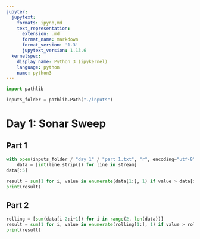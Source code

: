 ```yaml
---
jupyter:
  jupytext:
    formats: ipynb,md
    text_representation:
      extension: .md
      format_name: markdown
      format_version: '1.3'
      jupytext_version: 1.13.6
  kernelspec:
    display_name: Python 3 (ipykernel)
    language: python
    name: python3
---
```


```python
import pathlib

inputs_folder = pathlib.Path("./inputs")
```

# Day 1: Sonar Sweep
## Part 1

```python
with open(inputs_folder / "day 1" / "part 1.txt", "r", encoding="utf-8") as stream:
    data = [int(line.strip()) for line in stream]
data[:5]
```

```python
result = sum(1 for i, value in enumerate(data[1:], 1) if value > data[i-1])
print(result)
```

## Part 2

```python
rolling = [sum(data[i-2:i+1]) for i in range(2, len(data))]
result = sum(1 for i, value in enumerate(rolling[1:], 1) if value > rolling[i-1])
print(result)
```

```python

```
